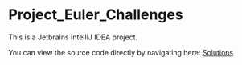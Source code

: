 # Project_Euler_Challenges

This is a Jetbrains IntelliJ IDEA project.

You can view the source code directly by navigating here:
[Solutions](https://github.com/mrama030/Project_Euler_Challenges/blob/master/src/EulerSolutions/Solutions.java)
